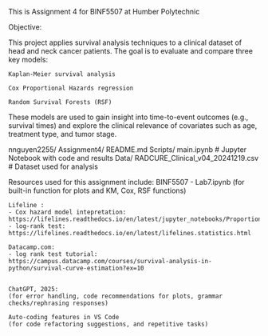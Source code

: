 This is Assignment 4 for BINF5507 at Humber Polytechnic

Objective:

This project applies survival analysis techniques to a clinical dataset of head and neck cancer patients. The goal is to evaluate and compare three key models:

    Kaplan-Meier survival analysis

    Cox Proportional Hazards regression

    Random Survival Forests (RSF)

These models are used to gain insight into time-to-event outcomes (e.g., survival times) and explore the clinical relevance of covariates such as age, treatment type, and tumor stage.

nnguyen2255/
    Assignment4/
        README.md
        Scripts/
            main.ipynb      # Jupyter Notebook with code and results
        Data/
            RADCURE_Clinical_v04_20241219.csv   # Dataset used for analysis




Resources used for this assignment include: 
    BINF5507 - Lab7.ipynb
    (for built-in function for plots and KM, Cox, RSF functions)
    
    Lifeline :
    - Cox hazard model intepretation:
    https://lifelines.readthedocs.io/en/latest/jupyter_notebooks/Proportional%20hazard%20assumption.html
    - log-rank test:
    https://lifelines.readthedocs.io/en/latest/lifelines.statistics.html

    Datacamp.com:
    - log rank test tutorial:
    https://campus.datacamp.com/courses/survival-analysis-in-python/survival-curve-estimation?ex=10
   

    ChatGPT, 2025:
    (for error handling, code recommendations for plots, grammar checks/rephrasing responses)

    Auto-coding features in VS Code
    (for code refactoring suggestions, and repetitive tasks)